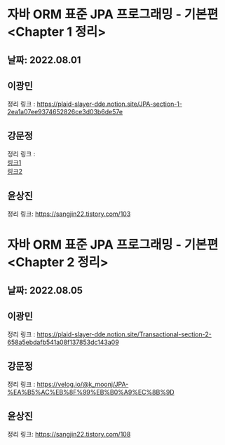 # 자바 ORM 표준 JPA 프로그래밍 - 기본편 <Chapter 1 정리> 
## 날짜: 2022.08.01
## 이광민 
정리 링크 : https://plaid-slayer-dde.notion.site/JPA-section-1-2ea1a07ee9374652826ce3d03b6de57e
## 강문정
정리 링크 :<br> 
<a href="https://velog.io/@k_moonj/JPA%EC%9D%98-%EB%93%B1%EC%9E%A5-%EB%B0%B0%EA%B2%BD-feat.-%EA%B0%9D%EC%B2%B4-vs-%EA%B4%80%EA%B3%84%ED%98%95DB">링크1</a><br>
<a href="https://velog.io/@k_moonj/JPA%EB%9E%80-%EB%AC%B4%EC%97%87%EC%9D%B8%EA%B0%80">링크2</a>
## 윤상진 
정리 링크: https://sangjin22.tistory.com/103
# 자바 ORM 표준 JPA 프로그래밍 - 기본편 <Chapter 2 정리> 
## 날짜: 2022.08.05
## 이광민 
정리 링크 : https://plaid-slayer-dde.notion.site/Transactional-section-2-658a5ebdafb541a08f137853dc143a09
## 강문정
정리 링크 : https://velog.io/@k_moonj/JPA-%EA%B5%AC%EB%8F%99%EB%B0%A9%EC%8B%9D
## 윤상진 
정리 링크: https://sangjin22.tistory.com/108

